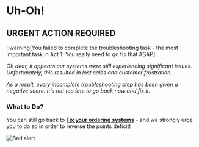 # Uh-Oh!

## URGENT ACTION REQUIRED

::warning[You failed to complete the troubleshooting task - the most important task in Act 1! You really need to go fix that ASAP]

*Oh dear, it appears our systems were still experiencing significant issues. Unfortunately, this resulted in lost sales and customer frustration.*

*As a result, every incomplete troubleshooting step has been given a negative score. It's not too late to go back now and fix it.*

### What to Do?

You can still go back to **[Fix your ordering systems](/task/act1-task2)** - and we strongly urge you to do so in order to reverse the points deficit!

![Bad alert](https://storage.googleapis.com/hacksday-resources/images/bad.png)

